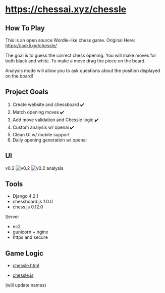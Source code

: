 # https://chessai.xyz/chessle

## How To Play
This is an open source Wordle-like chess game. Original Here: https://jackli.gg/chessle/

The goal is to guess the correct chess opening. You will make moves for both black and white. To make a move drag the piece on the board.

Analysis mode will allow you to ask questions about the position displayed on the board!

## Project Goals 

1. Create website and chessboard :heavy_check_mark:
2. Match opening moves :heavy_check_mark: 
3. Add move validation and Chessle logic :heavy_check_mark:
4. Custom analysis w/ openai :heavy_check_mark:
5. Clean UI w/ mobile support
6. Daily opening generation w/ openai


## UI 
v0.2
![v0.2](https://i.imgur.com/lFcym1O.png)
![v0.2 analysis](https://i.imgur.com/Fo2DAXd.png)

## Tools
- Django 4.2.1
- chessboard.js 1.0.0
- chess.js 0.12.0

Server
- ec2
- gunicorn + nginx
- https and secure

## Game Logic

- [chessle.html](https://github.com/ConnerMcCarthy/chessAI/blob/main/chessAI-project/chessle/templates/home.html) 

- [chessle.js](https://github.com/ConnerMcCarthy/chessAI/blob/main/chessAI-project/chessle/static/js/setupboard.js)

(will update names)
